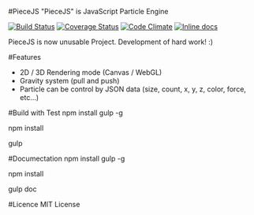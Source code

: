#PieceJS
"PieceJS" is JavaScript Particle Engine

[![Build Status](https://travis-ci.org/mysticPrg/PieceJS.svg)](https://travis-ci.org/mysticPrg/PieceJS)
[![Coverage Status](https://coveralls.io/repos/mysticPrg/PieceJS/badge.svg?branch=master&service=github)](https://coveralls.io/github/mysticPrg/PieceJS?branch=master)
[![Code Climate](https://codeclimate.com/github/mysticPrg/PieceJS/badges/gpa.svg)](https://codeclimate.com/github/mysticPrg/PieceJS)
[![Inline docs](http://inch-ci.org/github/mysticPrg/PieceJS.svg?branch=master)](http://inch-ci.org/github/mysticPrg/PieceJS)

PieceJS is now unusable Project. Development of hard work! :)

#Features
- 2D / 3D Rendering mode (Canvas / WebGL)
- Gravity system (pull and push)
- Particle can be control by JSON data (size, count, x, y, z, color, force, etc...)

#Build with Test
npm install gulp -g

npm install

gulp

#Documectation
npm install gulp -g

npm install

gulp doc

#Licence
MIT License
